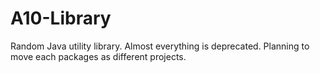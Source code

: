 # A10-Library
Random Java utility library. Almost everything is deprecated. Planning to move each packages as different projects.
